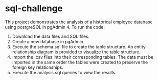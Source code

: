# sql-challenge
This project demonstrates the analysis of a historical employee database using postgreSQL in pgAdmin 4. To run the code:
1) Download the data files and SQL files.
2) Create a new database in pgAdmin.
3) Execute the schema.sql file to create the table structure. An entity relationship diagram is provided to visualize the table structure.
4) Import the .csv files into their corresponding tables. The data must be imported in the same order the tables were created to preserve the foreign key relationships.
5) Execute the analysis.sql queries to view the results.
